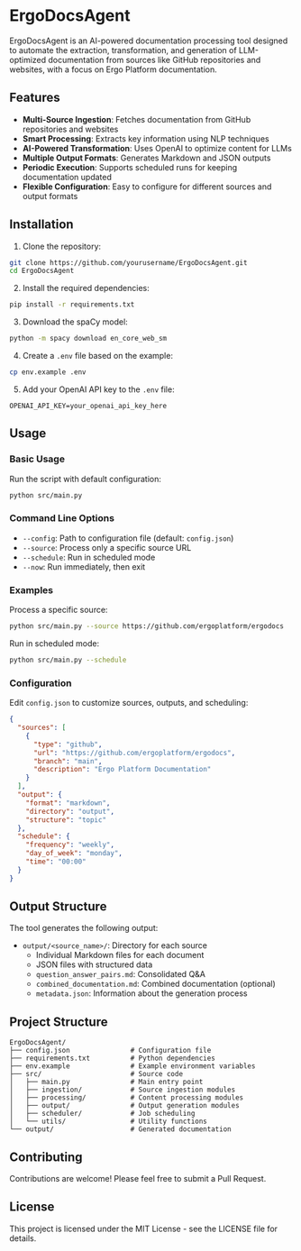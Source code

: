 # ErgoDocsAgent

ErgoDocsAgent is an AI-powered documentation processing tool designed to automate the extraction, transformation, and generation of LLM-optimized documentation from sources like GitHub repositories and websites, with a focus on Ergo Platform documentation.

## Features

- **Multi-Source Ingestion**: Fetches documentation from GitHub repositories and websites
- **Smart Processing**: Extracts key information using NLP techniques
- **AI-Powered Transformation**: Uses OpenAI to optimize content for LLMs
- **Multiple Output Formats**: Generates Markdown and JSON outputs
- **Periodic Execution**: Supports scheduled runs for keeping documentation updated
- **Flexible Configuration**: Easy to configure for different sources and output formats

## Installation

1. Clone the repository:
```bash
git clone https://github.com/yourusername/ErgoDocsAgent.git
cd ErgoDocsAgent
```

2. Install the required dependencies:
```bash
pip install -r requirements.txt
```

3. Download the spaCy model:
```bash
python -m spacy download en_core_web_sm
```

4. Create a `.env` file based on the example:
```bash
cp env.example .env
```

5. Add your OpenAI API key to the `.env` file:
```
OPENAI_API_KEY=your_openai_api_key_here
```

## Usage

### Basic Usage

Run the script with default configuration:

```bash
python src/main.py
```

### Command Line Options

- `--config`: Path to configuration file (default: `config.json`)
- `--source`: Process only a specific source URL
- `--schedule`: Run in scheduled mode
- `--now`: Run immediately, then exit

### Examples

Process a specific source:
```bash
python src/main.py --source https://github.com/ergoplatform/ergodocs
```

Run in scheduled mode:
```bash
python src/main.py --schedule
```

### Configuration

Edit `config.json` to customize sources, outputs, and scheduling:

```json
{
  "sources": [
    {
      "type": "github",
      "url": "https://github.com/ergoplatform/ergodocs",
      "branch": "main",
      "description": "Ergo Platform Documentation"
    }
  ],
  "output": {
    "format": "markdown",
    "directory": "output",
    "structure": "topic"
  },
  "schedule": {
    "frequency": "weekly",
    "day_of_week": "monday",
    "time": "00:00"
  }
}
```

## Output Structure

The tool generates the following output:

- `output/<source_name>/`: Directory for each source
  - Individual Markdown files for each document
  - JSON files with structured data
  - `question_answer_pairs.md`: Consolidated Q&A 
  - `combined_documentation.md`: Combined documentation (optional)
  - `metadata.json`: Information about the generation process

## Project Structure

```
ErgoDocsAgent/
├── config.json               # Configuration file
├── requirements.txt          # Python dependencies
├── env.example               # Example environment variables
├── src/                      # Source code
│   ├── main.py               # Main entry point
│   ├── ingestion/            # Source ingestion modules
│   ├── processing/           # Content processing modules
│   ├── output/               # Output generation modules
│   ├── scheduler/            # Job scheduling
│   └── utils/                # Utility functions
└── output/                   # Generated documentation
```

## Contributing

Contributions are welcome! Please feel free to submit a Pull Request.

## License

This project is licensed under the MIT License - see the LICENSE file for details.